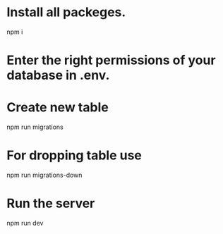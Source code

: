 # Install all packeges.

npm i

# Enter the right permissions of your database in .env.

# Create new table

npm run migrations

# For dropping table use 

npm run migrations-down

# Run the server

npm run dev